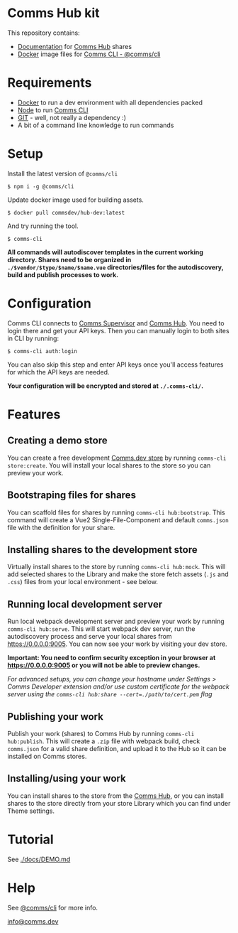 # Comms Hub kit

This repository contains:

- [Documentation](./docs/) for [Comms Hub](https://hub.comms.dev) shares
- [Docker](./docker/) image files for [Comms CLI - @comms/cli](https://www.npmjs.com/package/@comms/cli)

# Requirements

- [Docker](https://www.docker.com/) to run a dev environment with all dependencies packed
- [Node](https://nodejs.org/en/) to run [Comms CLI](/CommsCenter/Comms-CLI)
- [GIT](https://git-scm.com/) - well, not really a dependency :)
- A bit of a command line knowledge to run commands

# Setup

Install the latest version of `@comms/cli`

`$ npm i -g @comms/cli`

Update docker image used for building assets.

`$ docker pull commsdev/hub-dev:latest`

And try running the tool.

`$ comms-cli`

**All commands will autodiscover templates in the current working directory. Shares need to be organized in
`./$vendor/$type/$name/$name.vue` directories/files for the autodiscovery, build and publish processes to work.**

# Configuration

Comms CLI connects to [Comms Supervisor](https://supervisor.comms.dev) and [Comms Hub](https://hub.comms.dev). You need
to login there and get your API keys. Then you can manually login to both sites in CLI by running:

`$ comms-cli auth:login`

You can also skip this step and enter API keys once you'll access features for which the API keys are needed.

**Your configuration will be encrypted and stored at `./.comms-cli/`.**

# Features

## Creating a demo store

You can create a free development [Comms.dev store](https://comms.dev) by running `comms-cli store:create`. You will
install your local shares to the store so you can preview your work.

## Bootstraping files for shares

You can scaffold files for shares by running `comms-cli hub:bootstrap`. This command will create a Vue2
Single-File-Component and default `comms.json` file with the definition for your share.

## Installing shares to the development store

Virtually install shares to the store by running `comms-cli hub:mock`. This will add selected shares to the Library and
make the store fetch assets (`.js` and `.css`) files from your local environment - see below.

## Running local development server

Run local webpack development server and preview your work by running `comms-cli hub:serve`. This will start webpack dev
server, run the autodiscovery process and serve your local shares from https://0.0.0.0:9005. You can now see your work
by visiting your dev store.

**Important: You need to confirm security exception in your browser at https://0.0.0.0:9005 or you will not be able to
preview changes.**

_For advanced setups, you can change your hostname under Settings > Comms Developer extension and/or use custom
certificate for the webpack server using the `comms-cli hub:share --cert=./path/to/cert.pem` flag_

## Publishing your work

Publish your work (shares) to Comms Hub by running `comms-cli hub:publish`. This will create a `.zip` file with webpack
build, check `comms.json` for a valid share definition, and upload it to the Hub so it can be installed on Comms stores.

## Installing/using your work

You can install shares to the store from the [Comms Hub](https://hub.comms.dev), or you can install shares to the store
directly from your store Library which you can find under Theme settings.

# Tutorial

See [./docs/DEMO.md](./DEMO.md)

# Help

See [@comms/cli](https://www.npmjs.com/package/@comms/cli) for more info.

info@comms.dev
